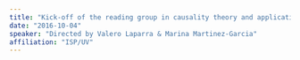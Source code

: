 ```yaml
---
title: "Kick-off of the reading group in causality theory and applications"
date: "2016-10-04"
speaker: "Directed by Valero Laparra & Marina Martinez-Garcia"
affiliation: "ISP/UV"
---
```

